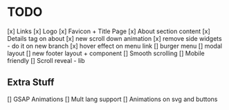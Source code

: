 # TODO

[x] Links
[x] Logo
[x] Favicon + Title Page
[x] About section content
[x] Details tag on about
[x] new scroll down animation
[x] remove side widgets - do it on new branch
[x] hover effect on menu link
[] burger menu
[] modal layout
[] new footer layout + component
[] Smooth scrolling
[] Mobile friendly
[] Scroll reveal - lib

## Extra Stuff

[] GSAP Animations
[] Mult lang support
[] Animations on svg and buttons
